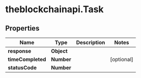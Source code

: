 # theblockchainapi.Task

## Properties

Name | Type | Description | Notes
------------ | ------------- | ------------- | -------------
**response** | **Object** |  | 
**timeCompleted** | **Number** |  | [optional] 
**statusCode** | **Number** |  | 


